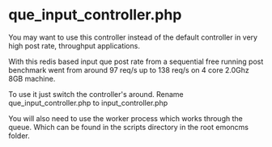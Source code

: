 # que_input_controller.php

You may want to use this controller instead of the default controller in very high post rate, throughput applications.

With this redis based input que post rate from a sequential free running post benchmark went from around 97 req/s up to 138 req/s on 4 core 2.0Ghz 8GB machine.

To use it just switch the controller's around. Rename que_input_controller.php to input_controller.php 

You will also need to use the worker process which works through the queue.
Which can be found in the scripts directory in the root emoncms folder.
